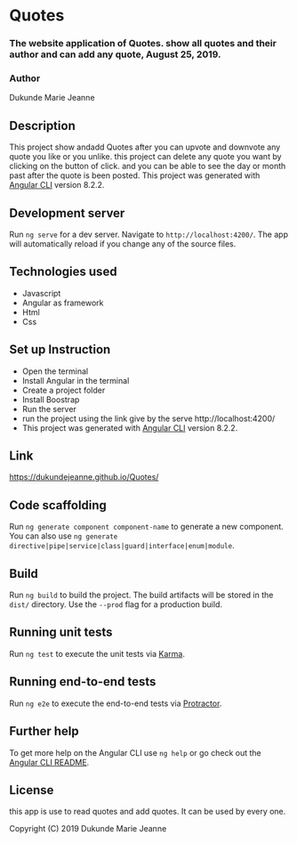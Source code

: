 # Quotes
### The website application of Quotes. show all quotes and their author and can add any quote, August 25, 2019.
### Author
 Dukunde Marie Jeanne
## Description 
This project show andadd Quotes after you can upvote and downvote any quote you like or you unlike. this project can delete any quote you want by clicking on the button of click. and you can be able to see the day or month past  after the quote is been posted.
This project was generated with [Angular CLI](https://github.com/angular/angular-cli) version 8.2.2.


## Development server

Run `ng serve` for a dev server. Navigate to `http://localhost:4200/`. The app will automatically reload if you change any of the source files.

## Technologies used
* Javascript
* Angular as framework
* Html
* Css
## Set up Instruction
* Open the terminal
* Install Angular in the terminal
* Create a project folder
* Install Boostrap
* Run the server
* run the project using the link give by the serve http://localhost:4200/
* This project was generated with [Angular CLI](https://github.com/angular/angular-cli) version 8.2.2.

## Link
https://dukundejeanne.github.io/Quotes/
## Code scaffolding

Run `ng generate component component-name` to generate a new component. You can also use `ng generate directive|pipe|service|class|guard|interface|enum|module`.

## Build

Run `ng build` to build the project. The build artifacts will be stored in the `dist/` directory. Use the `--prod` flag for a production build.

## Running unit tests

Run `ng test` to execute the unit tests via [Karma](https://karma-runner.github.io).

## Running end-to-end tests

Run `ng e2e` to execute the end-to-end tests via [Protractor](http://www.protractortest.org/).

## Further help

To get more help on the Angular CLI use `ng help` or go check out the [Angular CLI README](https://github.com/angular/angular-cli/blob/master/README.md).

## License
this app is use to read quotes and add quotes. It can be used by every one.

 Copyright (C) 2019 Dukunde Marie Jeanne
